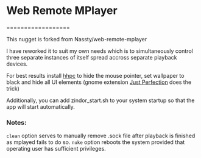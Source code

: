 # Web Remote MPlayer
==================

This nugget is forked from Nassty/web-remote-mplayer

I have reworked it to suit my own needs which is to simultaneously control three separate instances of itself spread accross separate playback devices. 

For best results install [hhpc](https://github.com/Aktau/hhpc) to hide the mouse pointer, set wallpaper to black and hide all UI elements (gnome extension [Just Perfection](https://extensions.gnome.org/extension/3843/just-perfection/) does the trick)

Additionally, you can add zindor_start.sh to your system startup so that the app will start automatically. 

### Notes:
`clean` option serves to manually remove .sock file after playback is finished as mplayed fails to do so. 
`nuke` option reboots the system provided that operating user has sufficient privileges. 